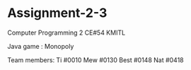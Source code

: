 # Assignment-2-3
Computer Programming 2 CE#54 KMITL

Java game : Monopoly

Team members:
	Ti #0010
	Mew #0130
	Best #0148
	Nat #0418
